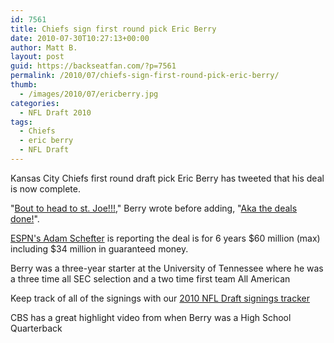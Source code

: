 ```yaml
---
id: 7561
title: Chiefs sign first round pick Eric Berry
date: 2010-07-30T10:27:13+00:00
author: Matt B.
layout: post
guid: https://backseatfan.com/?p=7561
permalink: /2010/07/chiefs-sign-first-round-pick-eric-berry/
thumb:
  - /images/2010/07/ericberry.jpg
categories:
  - NFL Draft 2010
tags:
  - Chiefs
  - eric berry
  - NFL Draft
---
```


<div class="entry">
  <p>
    Kansas City Chiefs first round draft pick Eric Berry has tweeted that his deal is now complete.
  </p>

  <p>
    "<a href="https://twitter.com/berry1429/statuses/19923531126">Bout to head to st. Joe!!!</a>," Berry wrote before adding, "<a href="https://twitter.com/berry1429/statuses/19924209927">Aka the deals done!</a>".
  </p>

  <p>
    <a href="https://twitter.com/Adam_Schefter/statuses/19928330275">ESPN's Adam Schefter</a> is reporting the deal is for 6 years $60 million (max) including $34 million in guaranteed money.
  </p>

  <p>
    Berry was a three-year starter at the University of Tennessee where he was a three time all SEC selection and a two time first team All American
  </p>

  <p>
    Keep track of all of the signings with our <a href="https://backseatfan.com/index.php/2010/04/2010-nfl-draft-rookie-signing-status/">2010 NFL Draft signings tracker</a>
  </p>

  <p>
    CBS has a great highlight video from when Berry was a High School Quarterback<br />
  </p>
</div>
